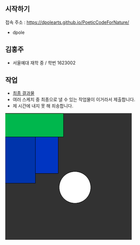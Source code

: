 ## 시작하기

접속 주소 : <https://dpolearts.github.io/PoeticCodeForNature/>

 * dpole


## 김홍주
 * 서울예대 재학 중 / 학번 1623002


## 작업
 * [최종 결과물](https://editor.p5js.org/undefined/sketches/bsBm8038q)
 * 여러 스케치 중 최종으로 낼 수 있는 작업물이 이거라서 제출합니다.
 * 제 시간에 내지 못 해 죄송합니다.

 ![최종 이미지](./example/a01.png)
